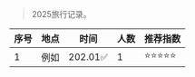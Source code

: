 >2025旅行记录。

| 序号 | 地点 | 时间 | 人数 | 推荐指数 |
| --- | --- |--- |--- |--- |
| 1 | 例如 |  202.01✅ | 1 | ⭐⭐⭐⭐⭐ |
